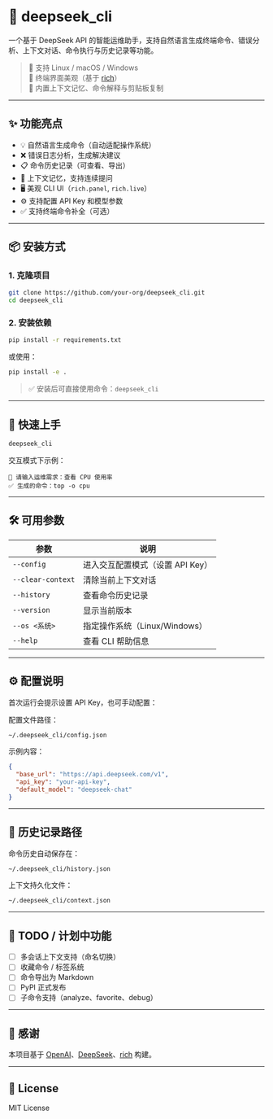 # 🤖 deepseek_cli

一个基于 DeepSeek API 的智能运维助手，支持自然语言生成终端命令、错误分析、上下文对话、命令执行与历史记录等功能。

> 🚀 支持 Linux / macOS / Windows  
> 🎨 终端界面美观（基于 [rich](https://github.com/Textualize/rich)）  
> 🧠 内置上下文记忆、命令解释与剪贴板复制  

---

## ✨ 功能亮点

- 💡 自然语言生成命令（自动适配操作系统）
- ❌ 错误日志分析，生成解决建议
- 📋 命令历史记录（可查看、导出）
- 💬 上下文记忆，支持连续提问
- 🖥️ 美观 CLI UI（`rich.panel`, `rich.live`）
- ⚙️ 支持配置 API Key 和模型参数
- ✅ 支持终端命令补全（可选）

---

## 📦 安装方式

### 1. 克隆项目

```bash
git clone https://github.com/your-org/deepseek_cli.git
cd deepseek_cli
```

### 2. 安装依赖

```bash
pip install -r requirements.txt
```

或使用：

```bash
pip install -e .
```

> ✅ 安装后可直接使用命令：`deepseek_cli`

---

## 🚀 快速上手

```bash
deepseek_cli
```

交互模式下示例：

```
🧠 请输入运维需求：查看 CPU 使用率
✅ 生成的命令：top -o cpu
```

---

## 🛠️ 可用参数

| 参数              | 说明                             |
|------------------|----------------------------------|
| `--config`       | 进入交互配置模式（设置 API Key） |
| `--clear-context`| 清除当前上下文对话               |
| `--history`      | 查看命令历史记录                 |
| `--version`      | 显示当前版本                     |
| `--os <系统>`    | 指定操作系统（Linux/Windows）    |
| `--help`         | 查看 CLI 帮助信息                 |

---

## ⚙️ 配置说明

首次运行会提示设置 API Key，也可手动配置：

配置文件路径：

```bash
~/.deepseek_cli/config.json
```

示例内容：

```json
{
  "base_url": "https://api.deepseek.com/v1",
  "api_key": "your-api-key",
  "default_model": "deepseek-chat"
}
```

---

## 📂 历史记录路径

命令历史自动保存在：

```bash
~/.deepseek_cli/history.json
```

上下文持久化文件：

```bash
~/.deepseek_cli/context.json
```

---

## 🎯 TODO / 计划中功能

- [ ] 多会话上下文支持（命名切换）
- [ ] 收藏命令 / 标签系统
- [ ] 命令导出为 Markdown
- [ ] PyPI 正式发布
- [ ] 子命令支持（analyze、favorite、debug）

---

## 🙏 感谢

本项目基于 [OpenAI](https://github.com/openai/openai-python)、[DeepSeek](https://deepseek.com)、[rich](https://github.com/Textualize/rich) 构建。

---

## 📄 License

MIT License